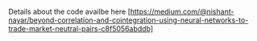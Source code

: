 Details about the code availbe here [https://medium.com/@nishant-nayar/beyond-correlation-and-cointegration-using-neural-networks-to-trade-market-neutral-pairs-c8f5056abddb]
